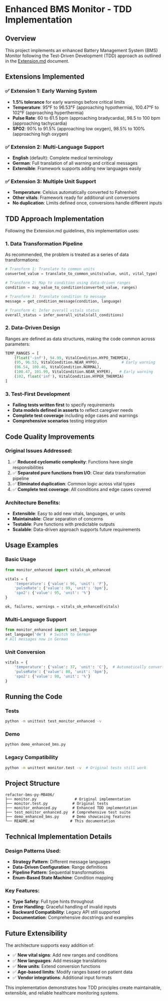 # Enhanced BMS Monitor - TDD Implementation

## Overview

This project implements an enhanced Battery Management System (BMS) Monitor following the Test-Driven Development (TDD) approach as outlined in the [Extension.md](https://github.com/tts-tcq-2025/assignments/blob/main/Extension.md) document.

## Extensions Implemented

### ✅ Extension 1: Early Warning System
- **1.5% tolerance** for early warnings before critical limits
- **Temperature**: 95°F to 96.53°F (approaching hypothermia), 100.47°F to 102°F (approaching hyperthermia)
- **Pulse Rate**: 60 to 61.5 bpm (approaching bradycardia), 98.5 to 100 bpm (approaching tachycardia)
- **SPO2**: 90% to 91.5% (approaching low oxygen), 98.5% to 100% (approaching high oxygen)

### ✅ Extension 2: Multi-Language Support
- **English** (default): Complete medical terminology
- **German**: Full translation of all warning and critical messages
- **Extensible**: Framework supports adding new languages easily

### ✅ Extension 3: Multiple Unit Support  
- **Temperature**: Celsius automatically converted to Fahrenheit
- **Other vitals**: Framework ready for additional unit conversions
- **No duplication**: Limits defined once, conversions handle different inputs

## TDD Approach Implementation

Following the Extension.md guidelines, this implementation uses:

### 1. Data Transformation Pipeline
As recommended, the problem is treated as a series of data transformations:

```python
# Transform 1: Translate to common units
converted_value = translate_to_common_units(value, unit, vital_type)

# Transform 2: Map to condition using data-driven ranges  
condition = map_value_to_condition(converted_value, ranges)

# Transform 3: Translate condition to message
message = get_condition_message(condition, language)

# Transform 4: Infer overall vitals status
overall_status = infer_overall_vitals(all_conditions)
```

### 2. Data-Driven Design
Ranges are defined as data structures, making the code common across parameters:

```python
TEMP_RANGES = [
    (float('-inf'), 94.99, VitalCondition.HYPO_THERMIA),
    (95, 96.53, VitalCondition.NEAR_HYPO),          # Early warning
    (96.54, 100.46, VitalCondition.NORMAL),
    (100.47, 101.99, VitalCondition.NEAR_HYPER),   # Early warning  
    (102, float('inf'), VitalCondition.HYPER_THERMIA)
]
```

### 3. Test-First Development
- **Failing tests written first** to specify requirements
- **Data models defined in asserts** to reflect caregiver needs
- **Complete test coverage** including edge cases and warnings
- **Comprehensive scenarios** testing integration

## Code Quality Improvements

### Original Issues Addressed:
1. ✅ **Reduced cyclomatic complexity**: Functions have single responsibilities
2. ✅ **Separated pure functions from I/O**: Clear data transformation pipeline
3. ✅ **Eliminated duplication**: Common logic across vital types
4. ✅ **Complete test coverage**: All conditions and edge cases covered

### Architecture Benefits:
- **Extensible**: Easy to add new vitals, languages, or units
- **Maintainable**: Clear separation of concerns
- **Testable**: Pure functions with predictable outputs  
- **Scalable**: Data-driven approach supports future requirements

## Usage Examples

### Basic Usage
```python
from monitor_enhanced import vitals_ok_enhanced

vitals = {
    'temperature': {'value': 96, 'unit': 'F'},
    'pulseRate': {'value': 99, 'unit': 'bpm'}, 
    'spo2': {'value': 95, 'unit': '%'}
}

ok, failures, warnings = vitals_ok_enhanced(vitals)
```

### Multi-Language Support
```python
from monitor_enhanced import set_language
set_language('de')  # Switch to German
# All messages now in German
```

### Unit Conversion
```python
vitals = {
    'temperature': {'value': 37, 'unit': 'C'},  # Automatically converts to F
    'pulseRate': {'value': 80, 'unit': 'bpm'},
    'spo2': {'value': 98, 'unit': '%'}
}
```

## Running the Code

### Tests
```bash
python -m unittest test_monitor_enhanced -v
```

### Demo
```bash
python demo_enhanced_bms.py
```

### Legacy Compatibility  
```bash
python -m unittest monitor.test -v  # Original tests still work
```

## Project Structure

```
refactor-bms-py-MB406/
├── monitor.py                 # Original implementation
├── monitor.test.py           # Original tests
├── monitor_enhanced.py       # Enhanced TDD implementation
├── test_monitor_enhanced.py  # Comprehensive test suite
├── demo_enhanced_bms.py      # Demo showcasing features
└── README.md                # This documentation
```

## Technical Implementation Details

### Design Patterns Used:
- **Strategy Pattern**: Different message languages
- **Data-Driven Configuration**: Range definitions  
- **Pipeline Pattern**: Sequential transformations
- **Enum-Based State Machine**: Condition mapping

### Key Features:
- **Type Safety**: Full type hints throughout
- **Error Handling**: Graceful handling of invalid inputs
- **Backward Compatibility**: Legacy API still supported
- **Documentation**: Comprehensive docstrings and examples

## Future Extensibility

The architecture supports easy addition of:
- ✅ **New vital signs**: Add new ranges and conditions
- ✅ **New languages**: Add message translations
- ✅ **New units**: Extend conversion functions
- ✅ **Age-based limits**: Modify ranges based on patient data
- ✅ **Vendor integrations**: Additional input formats

This implementation demonstrates how TDD principles create maintainable, extensible, and reliable healthcare monitoring systems.
